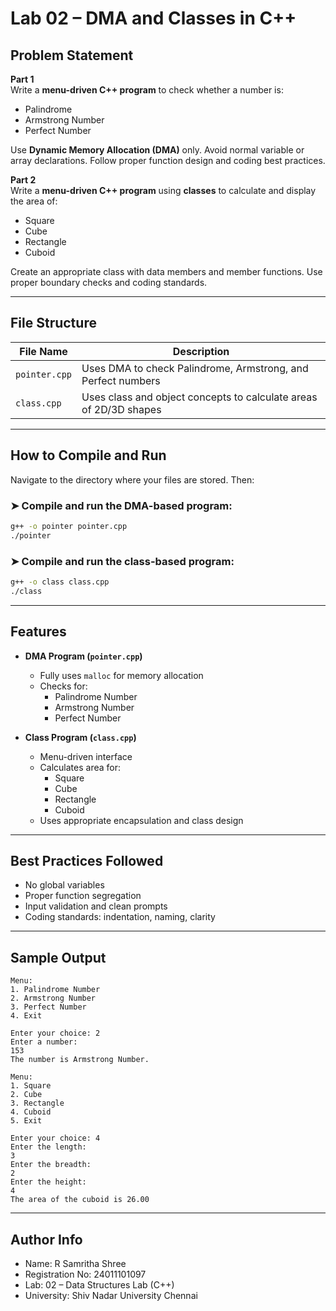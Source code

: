 # Lab 02 – DMA and Classes in C++

## Problem Statement

**Part 1**  
Write a **menu-driven C++ program** to check whether a number is:
- Palindrome
- Armstrong Number
- Perfect Number

Use **Dynamic Memory Allocation (DMA)** only. Avoid normal variable or array declarations. Follow proper function design and coding best practices.

**Part 2**  
Write a **menu-driven C++ program** using **classes** to calculate and display the area of:
- Square
- Cube
- Rectangle
- Cuboid

Create an appropriate class with data members and member functions. Use proper boundary checks and coding standards.

---

## File Structure

| File Name     | Description                                                              |
|---------------|--------------------------------------------------------------------------|
| `pointer.cpp` | Uses DMA to check Palindrome, Armstrong, and Perfect numbers             |
| `class.cpp`   | Uses class and object concepts to calculate areas of 2D/3D shapes        |

---

## How to Compile and Run

Navigate to the directory where your files are stored. Then:

### ➤ Compile and run the DMA-based program:
```bash
g++ -o pointer pointer.cpp
./pointer
```

### ➤ Compile and run the class-based program:
```bash
g++ -o class class.cpp
./class
```

---

## Features

- **DMA Program (`pointer.cpp`)**
  - Fully uses `malloc` for memory allocation
  - Checks for:
    - Palindrome Number
    - Armstrong Number
    - Perfect Number

- **Class Program (`class.cpp`)**
  - Menu-driven interface
  - Calculates area for:
    - Square
    - Cube
    - Rectangle
    - Cuboid
  - Uses appropriate encapsulation and class design

---

## Best Practices Followed

- No global variables
- Proper function segregation
- Input validation and clean prompts
- Coding standards: indentation, naming, clarity

---

## Sample Output

```
Menu:
1. Palindrome Number
2. Armstrong Number
3. Perfect Number
4. Exit

Enter your choice: 2
Enter a number:
153
The number is Armstrong Number.
```

```
Menu:
1. Square
2. Cube
3. Rectangle
4. Cuboid
5. Exit

Enter your choice: 4
Enter the length:
3
Enter the breadth:
2
Enter the height:
4
The area of the cuboid is 26.00
```
---
## Author Info

- Name: R Samritha Shree   
- Registration No: 24011101097
- Lab: 02 – Data Structures Lab (C++)
- University: Shiv Nadar University Chennai 
